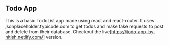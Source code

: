 ## Todo App

This is a basic TodoList app made using react and react-router. It uses jsonplaceholder.typicode.com to get todos and make fake requests to post and delete from their database. Checkout the live[https://todo-app-by-nitish.netlify.com/] version.
